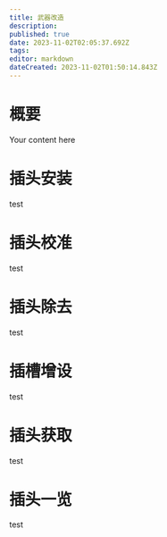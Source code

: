 ```yaml
---
title: 武器改造
description: 
published: true
date: 2023-11-02T02:05:37.692Z
tags: 
editor: markdown
dateCreated: 2023-11-02T01:50:14.843Z
---
```


# 概要
Your content here

# 插头安装
test

# 插头校准
test

# 插头除去
test

# 插槽增设
test

# 插头获取
test

# 插头一览
test
